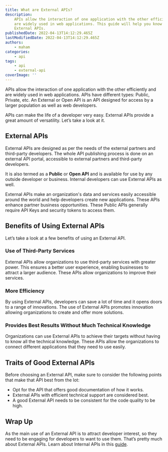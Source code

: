 ```yaml
---
title: What are External APIs?
description:
    APIs allow the interaction of one application with the other efficiently and
    are widely used in web applications. This guide will help you know about
    External APIs.
publishedDate: 2022-04-13T14:12:29.465Z
lastModifiedDate: 2022-04-13T14:12:29.465Z
authors:
    - maham
categories:
    - api
tags:
    - api
    - external-api
coverImage: ''
---
```


<Lead>

APIs allow the interaction of one application with the other efficiently and are widely used in web applications. APIs have different types: Public, Private, etc. An External or Open API is an API designed for access by a larger population as well as web developers.

</Lead>

APIs can make the life of a developer very easy. External APIs provide a great amount of versatility. Let’s take a look at it.

## External APIs

External APIs are designed as per the needs of the external partners and third-party developers. The whole API publishing process is done on an external API portal, accessible to external partners and third-party developers.

It is also termed as a **Public** or **Open API** and is available for use by any outside developer or business. Internal developers can use External APIs as well.

External APIs make an organization's data and services easily accessible around the world and help developers create new applications. These APIs enhance partner business opportunities. These Public APIs generally require API Keys and security tokens to access them.

## Benefits of Using External APIs

Let’s take a look at a few benefits of using an External API.

### Use of Third-Party Services

External APIs allow organizations to use third-party services with greater power. This ensures a better user experience, enabling businesses to attract a larger audience. These APIs allow organizations to improve their services.

### More Efficiency

By using External APIs, developers can save a lot of time and it opens doors to a range of innovations. The use of External APIs promotes innovation allowing organizations to create and offer more solutions.

### Provides Best Results Without Much Technical Knowledge

Organizations can use External APIs to achieve their targets without having to know all the technical knowledge. These APIs allow the organizations to connect different applications that they need to use easily.

## Traits of Good External APIs

Before choosing an External API, make sure to consider the following points that make that API best from the lot:

-   Opt for the API that offers good documentation of how it works.
-   External APIs with efficient technical support are considered best.
-   A good External API needs to be consistent for the code quality to be high.

## Wrap Up

As the main use of an External API is to attract developer interest, so they need to be engaging for developers to want to use them. That’s pretty much about External APIs. Learn about Internal APIs in this [guide](/internal-api?utm_source=RapidAPI.com/guides&utm_medium=DevRel&utm_campaign=DevRel).
